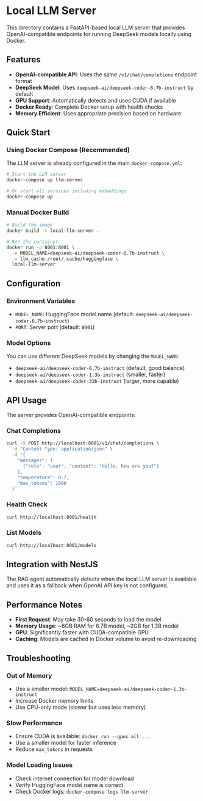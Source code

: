 # Local LLM Server

This directory contains a FastAPI-based local LLM server that provides OpenAI-compatible endpoints for running DeepSeek models locally using Docker.

## Features

- **OpenAI-compatible API**: Uses the same `/v1/chat/completions` endpoint format
- **DeepSeek Model**: Uses `deepseek-ai/deepseek-coder-6.7b-instruct` by default
- **GPU Support**: Automatically detects and uses CUDA if available
- **Docker Ready**: Complete Docker setup with health checks
- **Memory Efficient**: Uses appropriate precision based on hardware

## Quick Start

### Using Docker Compose (Recommended)

The LLM server is already configured in the main `docker-compose.yml`:

```bash
# Start the LLM server
docker-compose up llm-server

# Or start all services including embeddings
docker-compose up
```

### Manual Docker Build

```bash
# Build the image
docker build -t local-llm-server .

# Run the container
docker run -p 8001:8001 \
  -e MODEL_NAME=deepseek-ai/deepseek-coder-6.7b-instruct \
  -v llm_cache:/root/.cache/huggingface \
  local-llm-server
```

## Configuration

### Environment Variables

- `MODEL_NAME`: HuggingFace model name (default: `deepseek-ai/deepseek-coder-6.7b-instruct`)
- `PORT`: Server port (default: `8001`)

### Model Options

You can use different DeepSeek models by changing the `MODEL_NAME`:

- `deepseek-ai/deepseek-coder-6.7b-instruct` (default, good balance)
- `deepseek-ai/deepseek-coder-1.3b-instruct` (smaller, faster)
- `deepseek-ai/deepseek-coder-33b-instruct` (larger, more capable)

## API Usage

The server provides OpenAI-compatible endpoints:

### Chat Completions

```bash
curl -X POST http://localhost:8001/v1/chat/completions \
  -H "Content-Type: application/json" \
  -d '{
    "messages": [
      {"role": "user", "content": "Hello, how are you?"}
    ],
    "temperature": 0.7,
    "max_tokens": 1000
  }'
```

### Health Check

```bash
curl http://localhost:8001/health
```

### List Models

```bash
curl http://localhost:8001/models
```

## Integration with NestJS

The RAG agent automatically detects when the local LLM server is available and uses it as a fallback when OpenAI API key is not configured.

## Performance Notes

- **First Request**: May take 30-60 seconds to load the model
- **Memory Usage**: ~6GB RAM for 6.7B model, ~2GB for 1.3B model
- **GPU**: Significantly faster with CUDA-compatible GPU
- **Caching**: Models are cached in Docker volume to avoid re-downloading

## Troubleshooting

### Out of Memory
- Use a smaller model: `MODEL_NAME=deepseek-ai/deepseek-coder-1.3b-instruct`
- Increase Docker memory limits
- Use CPU-only mode (slower but uses less memory)

### Slow Performance
- Ensure CUDA is available: `docker run --gpus all ...`
- Use a smaller model for faster inference
- Reduce `max_tokens` in requests

### Model Loading Issues
- Check internet connection for model download
- Verify HuggingFace model name is correct
- Check Docker logs: `docker-compose logs llm-server`
